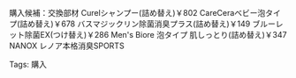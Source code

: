 購入候補：交換部材
Curelシャンプー(詰め替え)￥802
CareCeraベビー泡タイプ(詰め替え)￥678
バスマジックリン除菌消臭プラス(詰め替え)￥149
ブルーレット除菌EX(つけ替え)￥286
Men's Biore 泡タイプ 肌しっとり(詰め替え)￥347
NANOX
レノア本格消臭SPORTS


Tags:
  購入